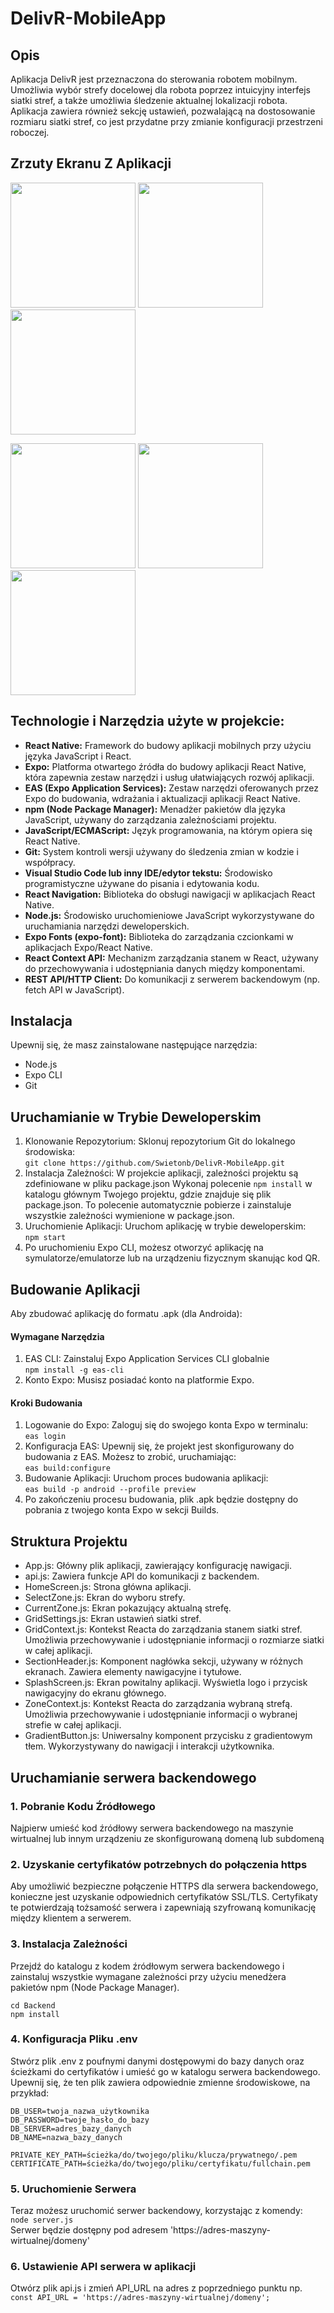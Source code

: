 # DelivR-MobileApp
## Opis
Aplikacja DelivR jest przeznaczona do sterowania robotem mobilnym. Umożliwia wybór strefy docelowej dla robota poprzez intuicyjny interfejs siatki stref, a także umożliwia śledzenie aktualnej lokalizacji robota. Aplikacja zawiera również sekcję ustawień, pozwalającą na dostosowanie rozmiaru siatki stref, co jest przydatne przy zmianie konfiguracji przestrzeni roboczej.

## **Zrzuty Ekranu Z Aplikacji**
<p float="left">
  <img src="https://github.com/Swietonb/DeliveR-MobileApp/assets/115777585/20e4fedd-50fa-45f6-8072-8c5fc56e3fb8" width="200" />
  <img src="https://github.com/Swietonb/DeliveR-MobileApp/assets/115777585/5b8297db-e495-4ca7-be20-49f1ee738b60" width="200" />
  <img src="https://github.com/Swietonb/DeliveR-MobileApp/assets/115777585/4de11103-e211-4299-86d6-fb01a5a59f4f" width="200" />
</p>
<p float="left">
  <img src="https://github.com/Swietonb/DeliveR-MobileApp/assets/115777585/1ad3f6a1-a13b-43bb-94f7-09239269747e" width="200" />
  <img src="https://github.com/Swietonb/DeliveR-MobileApp/assets/115777585/01a6700a-ec2b-41ae-9862-e59e2000afba" width="200" />
  <img src="https://github.com/Swietonb/DeliveR-MobileApp/assets/115777585/60d2b9ba-b92e-40ed-ba66-54555b385b62" width="200" />
</p>


## **Technologie i Narzędzia użyte w projekcie:**
* **React Native:** Framework do budowy aplikacji mobilnych przy użyciu języka JavaScript i React.
* **Expo:** Platforma otwartego źródła do budowy aplikacji React Native, która zapewnia zestaw narzędzi i usług ułatwiających rozwój aplikacji.
* **EAS (Expo Application Services):** Zestaw narzędzi oferowanych przez Expo do budowania, wdrażania i aktualizacji aplikacji React Native.
* **npm (Node Package Manager):** Menadżer pakietów dla języka JavaScript, używany do zarządzania zależnościami projektu.
* **JavaScript/ECMAScript:** Język programowania, na którym opiera się React Native.
* **Git:** System kontroli wersji używany do śledzenia zmian w kodzie i współpracy.
* **Visual Studio Code lub inny IDE/edytor tekstu:** Środowisko programistyczne używane do pisania i edytowania kodu.
* **React Navigation:** Biblioteka do obsługi nawigacji w aplikacjach React Native.
* **Node.js:** Środowisko uruchomieniowe JavaScript wykorzystywane do uruchamiania narzędzi deweloperskich.
* **Expo Fonts (expo-font):** Biblioteka do zarządzania czcionkami w aplikacjach Expo/React Native.
* **React Context API:** Mechanizm zarządzania stanem w React, używany do przechowywania i udostępniania danych między komponentami.
* **REST API/HTTP Client:** Do komunikacji z serwerem backendowym (np. fetch API w JavaScript).

## **Instalacja**
Upewnij się, że masz zainstalowane następujące narzędzia:
* Node.js
* Expo CLI
* Git

## **Uruchamianie w Trybie Deweloperskim**
1. Klonowanie Repozytorium: Sklonuj repozytorium Git do lokalnego środowiska:  
   `git clone https://github.com/Swietonb/DelivR-MobileApp.git`
2. Instalacja Zależności:
   W projekcie aplikacji, zależności projektu są zdefiniowane w pliku package.json
   Wykonaj polecenie `npm install` w katalogu głównym Twojego projektu, gdzie znajduje się plik package.json. To polecenie automatycznie pobierze i zainstaluje wszystkie zależności wymienione w package.json.
3. Uruchomienie Aplikacji: Uruchom aplikację w trybie deweloperskim:  
   `npm start`
4. Po uruchomieniu Expo CLI, możesz otworzyć aplikację na symulatorze/emulatorze lub na urządzeniu fizycznym skanując kod QR.

## **Budowanie Aplikacji**
Aby zbudować aplikację do formatu .apk (dla Androida):  
#### Wymagane Narzędzia ####
1. EAS CLI: Zainstaluj Expo Application Services CLI globalnie  
   `npm install -g eas-cli`
2. Konto Expo: Musisz posiadać konto na platformie Expo.
#### Kroki Budowania ####
1. Logowanie do Expo: Zaloguj się do swojego konta Expo w terminalu:  
   `eas login`
2. Konfiguracja EAS: Upewnij się, że projekt jest skonfigurowany do budowania z EAS. Możesz to zrobić, uruchamiając:  
   `eas build:configure`
3. Budowanie Aplikacji: Uruchom proces budowania aplikacji:  
   `eas build -p android --profile preview`
4. Po zakończeniu procesu budowania, plik .apk będzie dostępny do pobrania z twojego konta Expo w sekcji Builds.

## **Struktura Projektu** ##
* App.js: Główny plik aplikacji, zawierający konfigurację nawigacji.
* api.js: Zawiera funkcje API do komunikacji z backendem.
* HomeScreen.js: Strona główna aplikacji.
* SelectZone.js: Ekran do wyboru strefy.
* CurrentZone.js: Ekran pokazujący aktualną strefę.
* GridSettings.js: Ekran ustawień siatki stref.
* GridContext.js: Kontekst Reacta do zarządzania stanem siatki stref. Umożliwia przechowywanie i udostępnianie informacji o rozmiarze siatki w całej aplikacji.
* SectionHeader.js: Komponent nagłówka sekcji, używany w różnych ekranach. Zawiera elementy nawigacyjne i tytułowe.
* SplashScreen.js: Ekran powitalny aplikacji. Wyświetla logo i przycisk nawigacyjny do ekranu głównego.
* ZoneContext.js: Kontekst Reacta do zarządzania wybraną strefą. Umożliwia przechowywanie i udostępnianie informacji o wybranej strefie w całej aplikacji.
* GradientButton.js: Uniwersalny komponent przycisku z gradientowym tłem. Wykorzystywany do nawigacji i interakcji użytkownika.
  
## **Uruchamianie serwera backendowego**
### 1. Pobranie Kodu Źródłowego
Najpierw umieść kod źródłowy serwera backendowego na maszynie wirtualnej lub innym urządzeniu ze skonfigurowaną domeną lub subdomeną
### 2. Uzyskanie certyfikatów potrzebnych do połączenia https
Aby umożliwić bezpieczne połączenie HTTPS dla serwera backendowego, konieczne jest uzyskanie odpowiednich certyfikatów SSL/TLS. Certyfikaty te potwierdzają tożsamość serwera i zapewniają szyfrowaną komunikację między klientem a serwerem.
### 3. Instalacja Zależności
Przejdź do katalogu z kodem źródłowym serwera backendowego i zainstaluj wszystkie wymagane zależności przy użyciu menedżera pakietów npm (Node Package Manager).  
```
cd Backend 
npm install
```
### 4. Konfiguracja Pliku .env
Stwórz plik .env z poufnymi danymi dostępowymi do bazy danych oraz ścieżkami do certyfikatów i umieść go w katalogu serwera backendowego. Upewnij się, że ten plik zawiera odpowiednie zmienne środowiskowe, na przykład:
```
DB_USER=twoja_nazwa_użytkownika
DB_PASSWORD=twoje_hasło_do_bazy
DB_SERVER=adres_bazy_danych
DB_NAME=nazwa_bazy_danych

PRIVATE_KEY_PATH=ścieżka/do/twojego/pliku/klucza/prywatnego/.pem
CERTIFICATE_PATH=ścieżka/do/twojego/pliku/certyfikatu/fullchain.pem
```
### 5. Uruchomienie Serwera
Teraz możesz uruchomić serwer backendowy, korzystając z komendy:  
`node server.js`  
Serwer będzie dostępny pod adresem 'https://adres-maszyny-wirtualnej/domeny'
### 6. Ustawienie API serwera w aplikacji
Otwórz plik api.js i zmień API_URL na adres z poprzedniego punktu np.  
`const API_URL = 'https://adres-maszyny-wirtualnej/domeny';`
